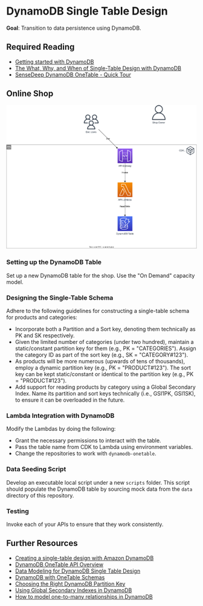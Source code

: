 # DynamoDB Single Table Design

**Goal**: Transition to data persistence using DynamoDB.

## Required Reading

- [Getting started with DynamoDB](https://docs.aws.amazon.com/amazondynamodb/latest/developerguide/GettingStartedDynamoDB.html)
- [The What, Why, and When of Single-Table Design with DynamoDB](https://www.alexdebrie.com/posts/dynamodb-single-table/)
- [SenseDeep DynamoDB OneTable - Quick Tour](https://doc.onetable.io/start/quick-tour/)

## Online Shop

![Overview](./diagrams/020-dynamodb-single-table.drawio.svg "Overview")

### Setting up the DynamoDB Table
Set up a new DynamoDB table for the shop. Use the "On Demand" capacity model.

### Designing the Single-Table Schema
Adhere to the following guidelines for constructing a single-table schema for products and categories:
- Incorporate both a Partition and a Sort key, denoting them technically as PK and SK respectively.
- Given the limited number of categories (under two hundred), maintain a static/constant partition key for them (e.g., PK = "CATEGORIES"). Assign the category ID as part of the sort key (e.g., SK = "CATEGORY#123").
- As products will be more numerous (upwards of tens of thousands), employ a dynamic partition key (e.g., PK = "PRODUCT#123"). The sort key can be kept static/constant or identical to the partition key (e.g., PK = "PRODUCT#123").
- Add support for reading products by category using a Global Secondary Index. Name its partition and sort keys technically (i.e., GSI1PK, GSI1SK), to ensure it can be overloaded in the future.

### Lambda Integration with DynamoDB
Modify the Lambdas by doing the following:
- Grant the necessary permissions to interact with the table.
- Pass the table name from CDK to Lambda using environment variables.
- Change the repositories to work with `dynamodb-onetable`.

### Data Seeding Script
Develop an executable local script under a new `scripts` folder. This script should populate the DynamoDB table by sourcing mock data from the `data` directory of this repository.

### Testing

Invoke each of your APIs to ensure that they work consistently.

## Further Resources

- [Creating a single-table design with Amazon DynamoDB](https://aws.amazon.com/blogs/compute/creating-a-single-table-design-with-amazon-dynamodb/)
- [DynamoDB OneTable API Overview](https://www.sensedeep.com/blog/posts/2021/dynamodb-onetable-tour.html)
- [Data Modeling for DynamoDB Single Table Design](https://www.sensedeep.com/blog/posts/2021/dynamodb-singletable-design.html)
- [DynamoDB with OneTable Schemas](https://www.sensedeep.com/blog/posts/2021/dynamodb-schemas.html)
- [Choosing the Right DynamoDB Partition Key](https://aws.amazon.com/blogs/database/choosing-the-right-dynamodb-partition-key/)
- [Using Global Secondary Indexes in DynamoDB](https://docs.aws.amazon.com/amazondynamodb/latest/developerguide/GSI.html)
- [How to model one-to-many relationships in DynamoDB](https://www.alexdebrie.com/posts/dynamodb-one-to-many/#secondary-index--the-query-api-action)
